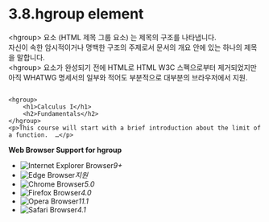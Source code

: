 # 3.8.hgroup element

&lt;hgroup&gt; 요소 \(HTML 제목 그룹 요소\) 는 제목의 구조를 나타냅니다.  
자신이 속한 암시적이거나 명백한 구조의 주제로서 문서의 개요 안에 있는 하나의 제목을 말합니다.  
&lt;hgroup&gt; 요소가 완성되기 전에 HTML로 HTML W3C 스펙으로부터 제거되었지만 아직 WHATWG 명세서의 일부와 적어도 부분적으로 대부분의 브라우저에서 지원.

```text

<hgroup>
	<h1>Calculus I</h1>
	<h2>Fundamentals</h2>
</hgroup>
<p>This course will start with a brief introduction about the limit of a function.  …</p>
```

**Web Browser Support for hgroup**

* ![Internet Explorer Browser](images/icon/ico_ie-true.png)_9+_
* ![Edge Browser](images/icon/ico_edge-true.png)_지원_
* ![Chrome Browser](images/icon/ico_chrome-true.png)_5.0_
* ![Firefox Browser](images/icon/ico_firefox-true.png)_4.0_
* ![Opera Browser](images/icon/ico_opera-true.png)_11.1_
* ![Safari Browser](images/icon/ico_safari-true.png)_4.1_

